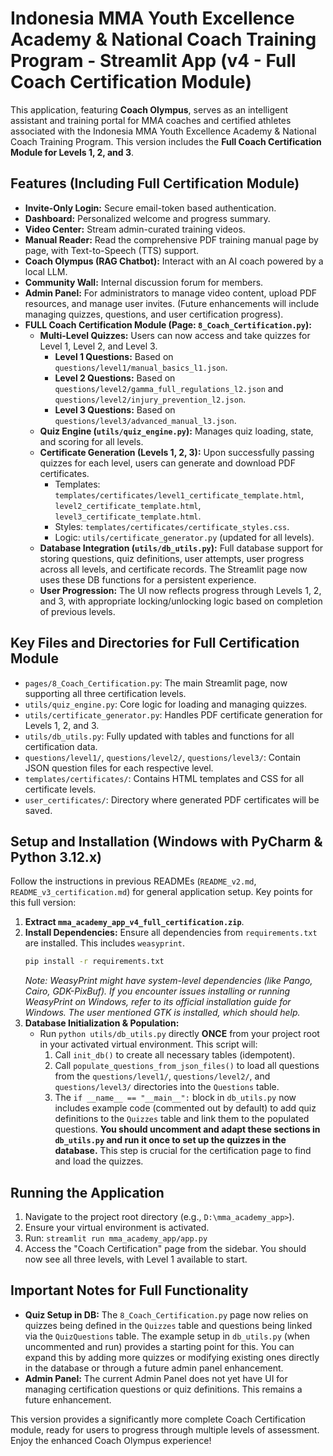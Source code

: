 # Indonesia MMA Youth Excellence Academy & National Coach Training Program - Streamlit App (v4 - Full Coach Certification Module)

This application, featuring **Coach Olympus**, serves as an intelligent assistant and training portal for MMA coaches and certified athletes associated with the Indonesia MMA Youth Excellence Academy & National Coach Training Program. This version includes the **Full Coach Certification Module for Levels 1, 2, and 3**.

## Features (Including Full Certification Module)

*   **Invite-Only Login:** Secure email-token based authentication.
*   **Dashboard:** Personalized welcome and progress summary.
*   **Video Center:** Stream admin-curated training videos.
*   **Manual Reader:** Read the comprehensive PDF training manual page by page, with Text-to-Speech (TTS) support.
*   **Coach Olympus (RAG Chatbot):** Interact with an AI coach powered by a local LLM.
*   **Community Wall:** Internal discussion forum for members.
*   **Admin Panel:** For administrators to manage video content, upload PDF resources, and manage user invites. (Future enhancements will include managing quizzes, questions, and user certification progress).
*   **FULL Coach Certification Module (Page: `8_Coach_Certification.py`):**
    *   **Multi-Level Quizzes:** Users can now access and take quizzes for Level 1, Level 2, and Level 3.
        *   **Level 1 Questions:** Based on `questions/level1/manual_basics_l1.json`.
        *   **Level 2 Questions:** Based on `questions/level2/gamma_full_regulations_l2.json` and `questions/level2/injury_prevention_l2.json`.
        *   **Level 3 Questions:** Based on `questions/level3/advanced_manual_l3.json`.
    *   **Quiz Engine (`utils/quiz_engine.py`):** Manages quiz loading, state, and scoring for all levels.
    *   **Certificate Generation (Levels 1, 2, 3):** Upon successfully passing quizzes for each level, users can generate and download PDF certificates.
        *   Templates: `templates/certificates/level1_certificate_template.html`, `level2_certificate_template.html`, `level3_certificate_template.html`.
        *   Styles: `templates/certificates/certificate_styles.css`.
        *   Logic: `utils/certificate_generator.py` (updated for all levels).
    *   **Database Integration (`utils/db_utils.py`):** Full database support for storing questions, quiz definitions, user attempts, user progress across all levels, and certificate records. The Streamlit page now uses these DB functions for a persistent experience.
    *   **User Progression:** The UI now reflects progress through Levels 1, 2, and 3, with appropriate locking/unlocking logic based on completion of previous levels.

## Key Files and Directories for Full Certification Module

*   `pages/8_Coach_Certification.py`: The main Streamlit page, now supporting all three certification levels.
*   `utils/quiz_engine.py`: Core logic for loading and managing quizzes.
*   `utils/certificate_generator.py`: Handles PDF certificate generation for Levels 1, 2, and 3.
*   `utils/db_utils.py`: Fully updated with tables and functions for all certification data.
*   `questions/level1/`, `questions/level2/`, `questions/level3/`: Contain JSON question files for each respective level.
*   `templates/certificates/`: Contains HTML templates and CSS for all certificate levels.
*   `user_certificates/`: Directory where generated PDF certificates will be saved.

## Setup and Installation (Windows with PyCharm & Python 3.12.x)

Follow the instructions in previous READMEs (`README_v2.md`, `README_v3_certification.md`) for general application setup. Key points for this full version:

1.  **Extract `mma_academy_app_v4_full_certification.zip`**.
2.  **Install Dependencies:** Ensure all dependencies from `requirements.txt` are installed. This includes `weasyprint`.
    ```bash
    pip install -r requirements.txt
    ```
    *Note: WeasyPrint might have system-level dependencies (like Pango, Cairo, GDK-PixBuf). If you encounter issues installing or running WeasyPrint on Windows, refer to its official installation guide for Windows. The user mentioned GTK is installed, which should help.*
3.  **Database Initialization & Population:**
    *   Run `python utils/db_utils.py` directly **ONCE** from your project root in your activated virtual environment. This script will:
        1.  Call `init_db()` to create all necessary tables (idempotent).
        2.  Call `populate_questions_from_json_files()` to load all questions from the `questions/level1/`, `questions/level2/`, and `questions/level3/` directories into the `Questions` table.
        3.  The `if __name__ == "__main__":` block in `db_utils.py` now includes example code (commented out by default) to add quiz definitions to the `Quizzes` table and link them to the populated questions. **You should uncomment and adapt these sections in `db_utils.py` and run it once to set up the quizzes in the database.** This step is crucial for the certification page to find and load the quizzes.

## Running the Application

1.  Navigate to the project root directory (e.g., `D:\mma_academy_app>`).
2.  Ensure your virtual environment is activated.
3.  Run: `streamlit run mma_academy_app/app.py`
4.  Access the "Coach Certification" page from the sidebar. You should now see all three levels, with Level 1 available to start.

## Important Notes for Full Functionality

*   **Quiz Setup in DB:** The `8_Coach_Certification.py` page now relies on quizzes being defined in the `Quizzes` table and questions being linked via the `QuizQuestions` table. The example setup in `db_utils.py` (when uncommented and run) provides a starting point for this. You can expand this by adding more quizzes or modifying existing ones directly in the database or through a future admin panel enhancement.
*   **Admin Panel:** The current Admin Panel does not yet have UI for managing certification questions or quiz definitions. This remains a future enhancement.

This version provides a significantly more complete Coach Certification module, ready for users to progress through multiple levels of assessment. Enjoy the enhanced Coach Olympus experience!
